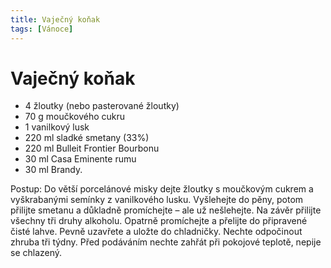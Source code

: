 ```yaml
---
title: Vaječný koňak
tags: [Vánoce]
---
```


# Vaječný koňak

* 4 žloutky (nebo pasterované žloutky)
* 70 g moučkového cukru
* 1 vanilkový lusk
* 220 ml sladké smetany (33%)
* 220 ml Bulleit Frontier Bourbonu
* 30 ml Casa Eminente rumu
* 30 ml Brandy.

Postup: Do větší porcelánové misky dejte žloutky s moučkovým cukrem a vyškrabanými 
semínky z vanilkového lusku. Vyšlehejte do pěny, potom přilijte smetanu a 
důkladně promíchejte – ale už nešlehejte. Na závěr přilijte všechny 
tři druhy alkoholu. Opatrně promíchejte a přelijte do připravené čisté lahve. Pevně uzavřete a uložte do chladničky. Nechte odpočinout zhruba tři týdny. Před podáváním nechte zahřát při pokojové teplotě, nepije se chlazený.